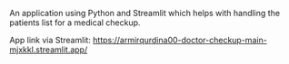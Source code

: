 An application using Python and Streamlit which helps with handling the patients list for a medical checkup.

App link via Streamlit: https://armirqurdina00-doctor-checkup-main-mjxkkl.streamlit.app/
